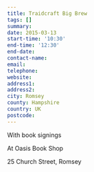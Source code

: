 ```yaml
---
title: Traidcraft Big Brew
tags: []
summary: 
date: 2015-03-13
start-time: '10:30'
end-time: '12:30'
end-date: 
contact-name: 
email: 
telephone: 
website: 
address1: 
address2: 
city: Romsey
county: Hampshire
country: UK
postcode: 
---
```

With book signings

At Oasis Book Shop

25 Church Street, Romsey


